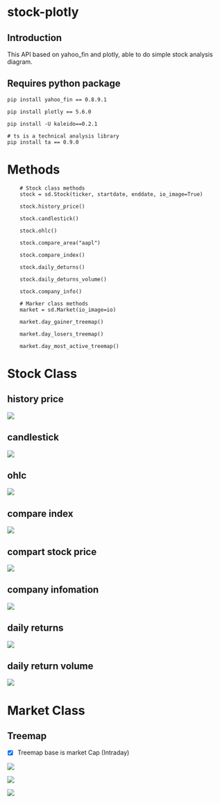 # stock-plotly

## Introduction

This API based on yahoo_fin and plotly, able to do simple stock analysis diagram.

## Requires python package
```
pip install yahoo_fin == 0.8.9.1

pip install plotly == 5.6.0

pip install -U kaleido==0.2.1

# ts is a technical analysis library
pip install ta == 0.9.0
```

# Methods

```
    # Stock class methods
    stock = sd.Stock(ticker, startdate, enddate, io_image=True)

    stock.history_price()

    stock.candlestick()

    stock.ohlc()
    
    stock.compare_area("aapl")

    stock.compare_index()

    stock.daily_deturns()

    stock.daily_deturns_volume()

    stock.company_info()

    # Marker class methods
    market = sd.Market(io_image=io)

    market.day_gainer_treemap()

    market.day_losers_treemap()

    market.day_most_active_treemap()
```

# Stock Class

## history price
![](https://github.com/Hotshot824/stock-plotly/blob/main/img/TSLA%20History%20Price.jpg?raw=true)

## candlestick
![](https://github.com/Hotshot824/stock-plotly/blob/main/img/TSLA%20Candlestick.jpg?raw=true)

## ohlc
![](https://github.com/Hotshot824/stock-plotly/blob/main/img/TSLA%20Ohlc.jpg?raw=true)

## compare index
![](https://github.com/Hotshot824/stock-plotly/blob/main/img/TSLA%20Compare%20index.jpg?raw=true)

## compart stock price

![](https://github.com/Hotshot824/stock-plotly/blob/main/img/TSLA%20Compare%20AAPL%20Area.jpg?raw=true)

## company infomation

![](https://github.com/Hotshot824/stock-plotly/blob/main/img/TSLA%20Company%20information.jpg?raw=true)

## daily returns

![](https://github.com/Hotshot824/stock-plotly/blob/main/img/TSLA%20Daily%20Returns.jpg?raw=true)

## daily return volume

![](https://github.com/Hotshot824/stock-plotly/blob/main/img/TSLA%20Daily%20Returns%20volume.jpg?raw=true)


# Market Class

## Treemap 

- [x] Treemap base is market Cap (Intraday)

![](https://github.com/Hotshot824/stock-plotly/blob/main/img/Day%20gainer.jpg?raw=true)

![](https://github.com/Hotshot824/stock-plotly/blob/main/img/Day%20losers.jpg?raw=true)

![](https://github.com/Hotshot824/stock-plotly/blob/main/img/Day%20most%20active.jpg?raw=true)
